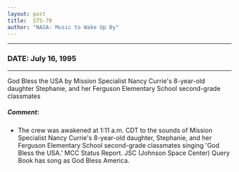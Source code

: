 ```yaml
---
layout: post
title:  STS-70
author: "NASA: Music to Wake Up By"
---
```


----
### DATE: July 16, 1995
----
God Bless the USA by Mission Specialist Nancy Currie's 8-year-old daughter Stephanie, and her Ferguson Elementary School second-grade classmates

##### Comment:
* The crew was awakened at 1:11 a.m. CDT to the sounds of Mission Specialist Nancy Currie's 8-year-old daughter, Stephanie, and her Ferguson Elementary School second-grade classmates singing 'God Bless the USA.'  MCC Status Report. JSC (Johnson Space Center) Query Book has song as God Bless America.
